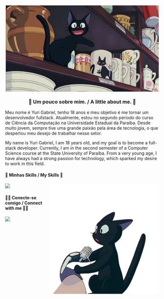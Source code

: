<p align="center">
  <img align="center" src="https://github.com/yuurixrl/yuurixrl/blob/df9edf1d5c2acd708ede9c51fbb9d326e6181e91/assets/imagemgithub.jpg" width="500px" alt="Imagem">
</p>

<h3 align="center"> 👾 Um pouco sobre mim. / A little about me. 👾 </h3>

Meu nome é Yuri Gabriel, tenho 18 anos e meu objetivo é me tornar um desenvolvedor fullstack. Atualmente, estou no segundo período do curso de Ciência da Computação na Universidade Estadual da Paraíba. Desde muito jovem, sempre tive uma grande paixão pela área de tecnologia, o que despertou meu desejo de trabalhar nesse setor.

My name is Yuri Gabriel, I am 18 years old, and my goal is to become a full-stack developer. Currently, I am in the second semester of a Computer Science course at the State University of Paraíba. From a very young age, I have always had a strong passion for technology, which sparked my desire to work in this field.

<h4 align="left">🎯 Minhas Skills / My Skills 🎯 </h4> <img src="https://github.com/yuurixrl/yuurixrl/blob/e5c57180ed8b06b71e88a7a498d0efd8c732bebe/assets/cd25f8b86738a6d59f764c1a05710beb%20(1).png" width="360px" align="right">

<p align="left">
  <a href="https://skillicons.dev">
    <img src="https://skillicons.dev/icons?i=html,css,js,sass,ts,py,flask,c,postman,git" />
  </a>
</p>

<h4 align="left">🧑‍💻 Conecte-se comigo / Connect with me 🧑‍💻 </h4>
<p align="left">
  <a href="[https://skillicons.dev](https://www.linkedin.com/in/yuri-gabriel-9481a82b9/)">
  <a href="">
    <img src="https://skillicons.dev/icons?i=linkedin,github" />
  </a>
</p>
